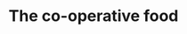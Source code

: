 ---
title: "The co-operative food"
url: /bristol/the-co-operative-food-broomhill-road/
shop: supermarket
---